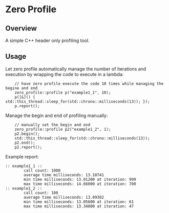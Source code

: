 # Zero Profile

## Overview

A simple C++ header only profiling tool.

## Usage

Let zero profile automatically manage the number of iterations and execution by wrapping the code to execute in a lambda:

```
    // have zero profile execute the code 10 times while managing the begine and end
    zero_profile::profile p("example1_1", 10);
    p([&]() { std::this_thread::sleep_for(std::chrono::milliseconds(13)); });
    p.report();
```

Manage the begin and end of profiling manually:

```
    // manually set the begin and end
    zero_profile::profile p2("example1_2", 1);
    p2.begin();
    std::this_thread::sleep_for(std::chrono::milliseconds(13));
    p2.end();
    p2.report();
```

Example report:

```
:: example1_1 ::
        call count: 1000
        average time milliseconds: 13.10741
        min time milliseconds: 13.01200 at iteration: 999
        max time milliseconds: 14.66000 at iteration: 700
:: example1_2 ::
        call count: 100
        average time milliseconds: 13.09302
        min time milliseconds: 13.05600 at iteration: 61
        max time milliseconds: 13.34800 at iteration: 47

```        
